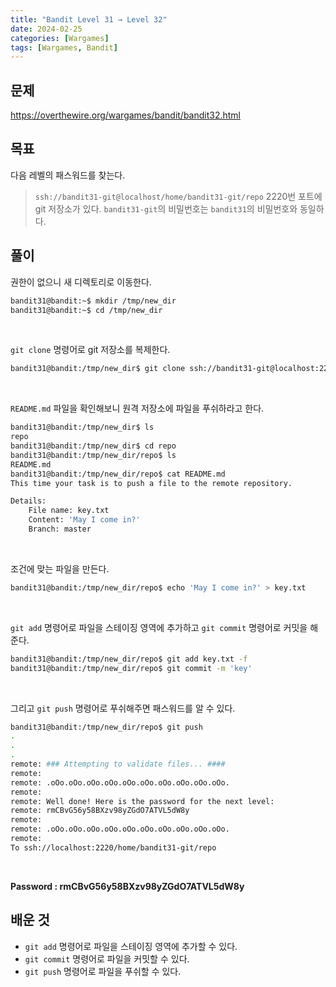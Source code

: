 ```yaml
---
title: "Bandit Level 31 → Level 32"
date: 2024-02-25
categories: [Wargames]
tags: [Wargames, Bandit]
---
```


## 문제
<https://overthewire.org/wargames/bandit/bandit32.html>

## 목표
다음 레벨의 패스워드를 찾는다.
> `ssh://bandit31-git@localhost/home/bandit31-git/repo` 2220번 포트에 git 저장소가 있다. `bandit31-git`의 비밀번호는 `bandit31`의 비밀번호와 동일하다.

## 풀이

권한이 없으니 새 디렉토리로 이동한다.

```sh
bandit31@bandit:~$ mkdir /tmp/new_dir
bandit31@bandit:~$ cd /tmp/new_dir
```  

<br>  

`git clone` 명령어로 git 저장소를 복제한다.

```sh
bandit31@bandit:/tmp/new_dir$ git clone ssh://bandit31-git@localhost:2220/home/bandit31-git/repo
```  

<br>  

`README.md` 파일을 확인해보니 원격 저장소에 파일을 푸쉬하라고 한다.

```sh
bandit31@bandit:/tmp/new_dir$ ls
repo
bandit31@bandit:/tmp/new_dir$ cd repo
bandit31@bandit:/tmp/new_dir/repo$ ls
README.md
bandit31@bandit:/tmp/new_dir/repo$ cat README.md
This time your task is to push a file to the remote repository.

Details:
    File name: key.txt
    Content: 'May I come in?'
    Branch: master
```  

<br>  

조건에 맞는 파일을 만든다.  

```sh
bandit31@bandit:/tmp/new_dir/repo$ echo 'May I come in?' > key.txt
```  

<br>  

`git add` 명령어로 파일을 스테이징 영역에 추가하고 `git commit` 명령어로 커밋을 해준다.

```sh
bandit31@bandit:/tmp/new_dir/repo$ git add key.txt -f
bandit31@bandit:/tmp/new_dir/repo$ git commit -m 'key'
```  

<br>  

그리고 `git push` 명령어로 푸쉬해주면 패스워드를 알 수 있다.

```sh
bandit31@bandit:/tmp/new_dir/repo$ git push
.
.
.
remote: ### Attempting to validate files... ####
remote:
remote: .oOo.oOo.oOo.oOo.oOo.oOo.oOo.oOo.oOo.oOo.
remote:
remote: Well done! Here is the password for the next level:
remote: rmCBvG56y58BXzv98yZGdO7ATVL5dW8y
remote:
remote: .oOo.oOo.oOo.oOo.oOo.oOo.oOo.oOo.oOo.oOo.
remote:
To ssh://localhost:2220/home/bandit31-git/repo
```  

<br>  

**Password : rmCBvG56y58BXzv98yZGdO7ATVL5dW8y**

## 배운 것 
- `git add` 명령어로 파일을 스테이징 영역에 추가할 수 있다.
- `git commit` 명령어로 파일을 커밋할 수 있다.
- `git push` 명령어로 파일을 푸쉬할 수 있다.